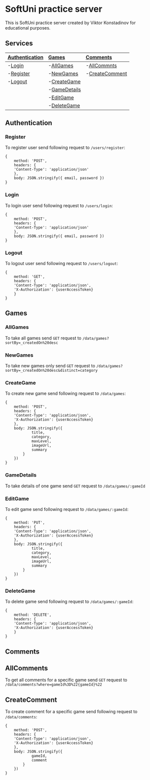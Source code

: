# SoftUni practice server

This is SoftUni practice server created by Viktor Konstadinov for educational purposes.

## Services

| [Authentication](#authentication) | [Games](#games)              | [Comments](#comments)           |
| :---                              | :---                         | :---                            |
| -[Login](#login)                  | -[AllGames](#allGames)       | -[AllCommnts](#allComments)     |
| -[Register](#register)            | -[NewGames](#newGames)       | -[CreateComment](#createComment)|
| -[Logout](#logout)                | -[CreateGame](#createGame)   |                                 |
|                                   | -[GameDetails](#gameDetails) |                                 |
|                                   | -[EditGame](#editGame)       |                                 |
|                                   | -[DeleteGame](#deleteGame)   |                                 |


## Authentication

### Register

To register user send following request to `/users/register`:
```
{
    method: 'POST',
    headers: {
    'Content-Type': 'application/json'
    },
    body: JSON.stringify({ email, password })
}
```

### Login

To login user send following request to `/users/login`:

```
{
    method: 'POST',
    headers: {
    'Content-Type': 'application/json'
    },
    body: JSON.stringify({ email, password })
}
```

### Logout

To logout user send following request to `/users/logout`:

```
{
    method: 'GET',
    headers: {
    'Content-Type': 'application/json',
    'X-Authorization': {userAccessToken}
    }
}
```

## Games

### AllGames

To take all games send `GET` request to `/data/games?sortBy=_createdOn%20desc`

### NewGames

To take new games only send `GET` request to `/data/games?sortBy=_createdOn%20desc&distinct=category`

### CreateGame

To create new game send following request to `/data/games`:

```
{
    method: 'POST',
    headers: {
    'Content-Type': 'application/json',
    'X-Authorization': {userAccessToken}
    },
    body: JSON.stringify({  
            title, 
            category,
            maxLevel,
            imageUrl,
            summary
        }
    })
}
```

### GameDetails

To take details of one game send `GET` request to `/data/games/:gameId`

### EditGame

To edit game send following request to `/data/games/:gameId`:

```
{
    method: 'PUT',
    headers: {
    'Content-Type': 'application/json',
    'X-Authorization': {userAccessToken}
    },
    body: JSON.stringify({  
            title, 
            category,
            maxLevel,
            imageUrl,
            summary
        }
    })
}
```

### DeleteGame

To delete game send following request to `/data/games/:gameId`:

```
{
    method: 'DELETE',
    headers: {
    'Content-Type': 'application/json',
    'X-Authorization': {userAccessToken}
    }
}
```

## Comments

## AllComments

To get all comments for a specific game send `GET` request to `/data/comments?where=gameId%3D%22{gameId}%22`

## CreateComment

To create comment for a specific game send following request to `/data/comments`:

```
{
    method: 'POST',
    headers: {
    'Content-Type': 'application/json',
    'X-Authorization': {userAccessToken}
    },
    body: JSON.stringify({  
            gameId,
            comment
        }
    })
}
```